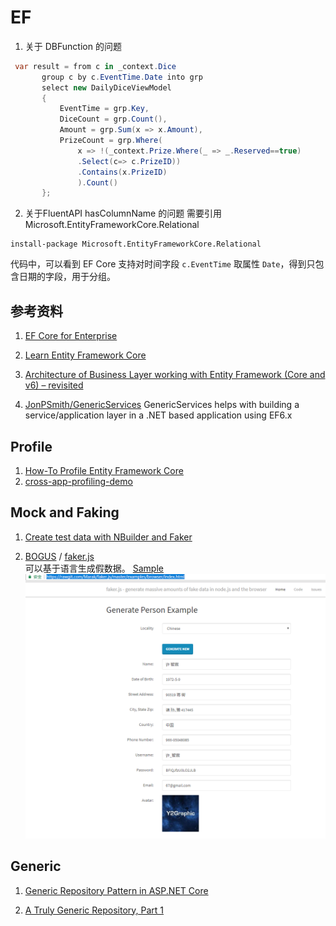 # EF

1. 关于 DBFunction 的问题

``` cs
 var result = from c in _context.Dice
       group c by c.EventTime.Date into grp
       select new DailyDiceViewModel
       {
           EventTime = grp.Key,
           DiceCount = grp.Count(),
           Amount = grp.Sum(x => x.Amount),
           PrizeCount = grp.Where(
               x => !(_context.Prize.Where(_ => _.Reserved==true)
               .Select(c=> c.PrizeID))
               .Contains(x.PrizeID)
               ).Count()   
       };
```

2. 关于FluentAPI hasColumnName 的问题
需要引用 Microsoft.EntityFrameworkCore.Relational
```
install-package Microsoft.EntityFrameworkCore.Relational
```

代码中，可以看到 EF Core 支持对时间字段 ```c.EventTime``` 取属性 ```Date```，得到只包含日期的字段，用于分组。

## 参考资料
1. [EF Core for Enterprise](https://www.codeproject.com/Articles/1160586/EF-Core-for-Enterprise)

2. [Learn Entity Framework Core](http://www.learnentityframeworkcore.com/)

3.  [Architecture of Business Layer working with Entity Framework (Core and v6) – revisited](http://www.thereformedprogrammer.net/architecture-of-business-layer-working-with-entity-framework-core-and-v6-revisited/)

4. [JonPSmith/GenericServices](https://github.com/JonPSmith/GenericServices)
GenericServices helps with building a service/application layer in a .NET based application using EF6.x
## Profile
1. [How-To Profile Entity Framework Core](https://miniprofiler.com/dotnet/HowTo/ProfileEFCore)
2. [cross-app-profiling-demo](https://github.com/teddymacn/cross-app-profiling-demo)

## Mock and Faking
1. [Create test data with NBuilder and Faker](http://www.jerriepelser.com/blog/creating-test-data-with-nbuilder-and-faker/)

2. [BOGUS](https://github.com/bchavez/Bogus)  / [faker.js](https://github.com/marak/Faker.js/)  
可以基于语言生成假数据。
[Sample](https://rawgit.com/Marak/faker.js/master/examples/browser/index.html)
![FakeJs](./Images/FakeJs.png)

## Generic 
1. [Generic Repository Pattern in ASP.NET Core](https://code.msdn.microsoft.com/Generic-Repository-Pattern-f133bca4)

2. [A Truly Generic Repository, Part 1](https://cpratt.co/truly-generic-repository/)